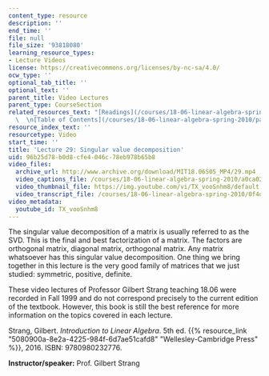 ```yaml
---
content_type: resource
description: ''
end_time: ''
file: null
file_size: '93818080'
learning_resource_types:
- Lecture Videos
license: https://creativecommons.org/licenses/by-nc-sa/4.0/
ocw_type: ''
optional_tab_title: ''
optional_text: ''
parent_title: Video Lectures
parent_type: CourseSection
related_resources_text: "[Readings](/courses/18-06-linear-algebra-spring-2010/pages/readings)\
  \  \n[Table of Contents](/courses/18-06-linear-algebra-spring-2010/pages/readings#Table_of_Contents)"
resource_index_text: ''
resourcetype: Video
start_time: ''
title: 'Lecture 29: Singular value decomposition'
uid: 96b25d78-b0d8-cfe4-046c-78eb978b65b8
video_files:
  archive_url: http://www.archive.org/download/MIT18.06S05_MP4/29.mp4
  video_captions_file: /courses/18-06-linear-algebra-spring-2010/a0ca026f1d605a1f8ad6d449dcf7321b_TX_vooSnhm8.vtt
  video_thumbnail_file: https://img.youtube.com/vi/TX_vooSnhm8/default.jpg
  video_transcript_file: /courses/18-06-linear-algebra-spring-2010/0f4d618b79d74403afcbaef310117f03_TX_vooSnhm8.pdf
video_metadata:
  youtube_id: TX_vooSnhm8
---
```


The singular value decomposition of a matrix is usually referred to as the SVD. This is the final and best factorization of a matrix. The factors are orthogonal matrix, diagonal matrix, orthogonal matrix. Any matrix whatsoever has this singular value decomposition. One thing we bring together in this lecture is the very good family of matrices that we just studied: symmetric, positive, definite.

These video lectures of Professor Gilbert Strang teaching 18.06 were recorded in Fall 1999 and do not correspond precisely to the current edition of the textbook. However, this book is still the best reference for more information on the topics covered in each lecture.

Strang, Gilbert. _Introduction to Linear Algebra_. 5th ed. {{% resource_link "5080900a-8e2a-4225-984f-6d7ae51cafd8" "Wellesley-Cambridge Press" %}}, 2016. ISBN: 9780980232776.

**Instructor/speaker:** Prof. Gilbert Strang

